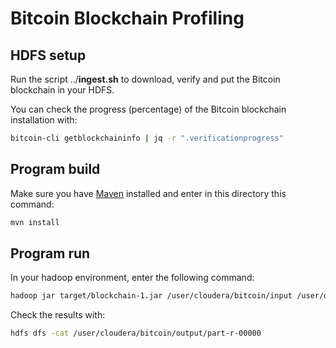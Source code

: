 # Bitcoin Blockchain Profiling

## HDFS setup
Run the script ../**ingest.sh** to download, verify and put the Bitcoin blockchain in your HDFS.

You can check the progress (percentage) of the Bitcoin blockchain installation with:
```bash
bitcoin-cli getblockchaininfo | jq -r ".verificationprogress"
```

## Program build
Make sure you have [Maven](https://maven.apache.org/download.cgi) installed and enter in this directory this command:
```bash
mvn install
```
    
## Program run
In your hadoop environment, enter the following command:
```bash
hadoop jar target/blockchain-1.jar /user/cloudera/bitcoin/input /user/qm301/bitcoin/output
```

Check the results with:
```bash
hdfs dfs -cat /user/cloudera/bitcoin/output/part-r-00000
```